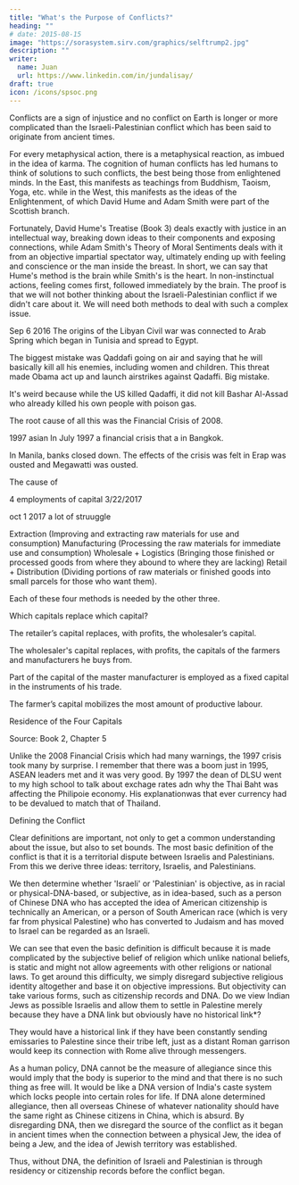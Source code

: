 ```yaml
---
title: "What's the Purpose of Conflicts?"
heading: ""
# date: 2015-08-15
image: "https://sorasystem.sirv.com/graphics/selftrump2.jpg"
description: ""
writer:
  name: Juan
  url: https://www.linkedin.com/in/jundalisay/
draft: true
icon: /icons/spsoc.png
---
```



Conflicts are a sign of injustice and no conflict on Earth is longer or more complicated than the Israeli-Palestinian conflict which has been said to originate from ancient times.

For every metaphysical action, there is a metaphysical reaction, as imbued in the idea of karma. The cognition of human conflicts has led humans to think of solutions to such conflicts, the best being those from enlightened minds. In the East, this manifests as teachings from Buddhism, Taoism, Yoga, etc. while in the West, this manifests as the ideas of the Enlightenment, of which David Hume and Adam Smith were part of the Scottish branch.

Fortunately, David Hume's Treatise (Book 3) deals exactly with justice in an intellectual way, breaking down ideas to their components and exposing connections, while Adam Smith's Theory of Moral Sentiments deals with it from an objective impartial spectator way, ultimately ending up with feeling and conscience or the man inside the breast. In short, we can say that Hume's method is the brain while Smith's is the heart. In non-instinctual actions, feeling comes first, followed immediately by the brain. The proof is that we will not bother thinking about the Israeli-Palestinian conflict if we didn't care about it. We will need both methods to deal with such a complex issue.


Sep 6 2016
The origins of the Libyan Civil war was connected to Arab Spring which began in Tunisia and spread to Egypt.

The biggest mistake was Qaddafi going on air and saying that he will basically kill all his enemies, including women and children. This threat made Obama act up and launch airstrikes against Qadaffi. Big mistake.

It's weird because while the US killed Qadaffi, it did not kill Bashar Al-Assad who already killed his own people with poison gas.

The root cause of all this was the Financial Crisis of 2008.


1997 asian 
In July 1997 a financial crisis that a in Bangkok.

In Manila, banks closed down. The effects of the crisis was felt in Erap was ousted and Megawatti was ousted.

The cause of

4 employments of capital 3/22/2017

oct 1 2017 a lot of struuggle



Extraction (Improving and extracting raw materials for use and consumption)
Manufacturing (Processing the raw materials for immediate use and consumption)
Wholesale + Logistics (Bringing those finished or processed goods from where they abound to where they are lacking)
Retail  + Distribution (Dividing portions of raw materials or finished goods into small parcels for those who want them).




Each of these four methods is needed by the other three.




Which capitals replace which capital?

The retailer’s capital replaces, with profits, the wholesaler’s capital.

The wholesaler's capital replaces, with profits, the capitals of the farmers and manufacturers he buys from.

Part of the capital of the master manufacturer is employed as a fixed capital in the instruments of his trade.

The farmer’s capital mobilizes the most amount of productive labour.




Residence of the Four Capitals

Source: Book 2, Chapter 5



Unlike the 2008 Financial Crisis which had many warnings, the 1997 crisis took many by surprise. I remember that there was a boom just in 1995, ASEAN leaders met and it was very good. By 1997 the dean of DLSU went to my high school to talk about exchage rates adn why the Thai Baht was affecting the Philipoie economy. His explanationwas that ever currency had to be devalued to match that of Thailand.


Defining the Conflict

Clear definitions are important, not only to get a common understanding about the issue, but also to set bounds. The most basic definition of the conflict is that it is a territorial dispute between Israelis and Palestinians. From this we derive three ideas: territory, Israelis, and Palestinians.

We then determine whether 'Israeli' or 'Palestinian' is objective, as in racial or physical-DNA-based, or subjective, as in idea-based, such as a person of Chinese DNA who has accepted the idea of American citizenship is technically an American, or a person of South American race (which is very far from physical Palestine) who has converted to Judaism and has moved to Israel can be regarded as an Israeli.

We can see that even the basic definition is difficult because it is made complicated by the subjective belief of religion which unlike national beliefs, is static and might not allow agreements with other religions or national laws. To get around this difficulty, we simply disregard subjective religious identity altogether and base it on objective impressions. But objectivity can take various forms, such as citizenship records and DNA. Do we view Indian Jews as possible Israelis and allow them to settle in Palestine merely because they have a DNA link but obviously have no historical link*?

They would have a historical link if they have been constantly sending emissaries to Palestine since their tribe left, just as a distant Roman garrison would keep its connection with Rome alive through messengers.


As a human policy, DNA cannot be the measure of allegiance since this would imply that the body is superior to the mind and that there is no such thing as free will. It would be like a DNA version of India's caste system which locks people into certain roles for life. If DNA alone determined allegiance, then all overseas Chinese of whatever nationality should have the same right as Chinese citizens in China, which is absurd. By disregarding DNA, then we disregard the source of the conflict as it began in ancient times when the connection between a physical Jew, the idea of being a Jew, and the idea of Jewish territory was established.

Thus, without DNA, the definition of Israeli and Palestinian is through residency or citizenship records before the conflict began.

